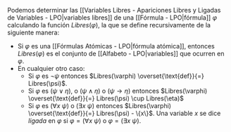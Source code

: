 Podemos determinar las [[Variables Libres - Apariciones Libres y Ligadas de Variables - LPO|variables libres]] de una [[Fórmula - LPO|fórmula]] $\varphi$ calculando la función $Libres(\varphi)$, la que se define recursivamente de la siguiente manera:
- Si $\varphi$ es una [[Fórmulas Atómicas - LPO|fórmula atómica]], entonces $Libres(\varphi)$ es el conjunto de [[Alfabeto - LPO|variables]] que ocurren en $\varphi$.
- En cualquier otro caso:
    - Si $\varphi$ es $\neg \psi$ entonces $Libres(\varphi) \overset{\text{def}}{=} Libres(\psi)$.
    - Si $\varphi$ es $(\psi \lor \eta)$, o $(\psi \land \eta)$ o $(\psi \rightarrow \eta)$ entonces $Libres(\varphi) \overset{\text{def}}{=} Libres(\psi) \cup Libres(\eta)$
    - Si $\varphi$ es $(\forall x \ \psi)$ o $(\exists x \ \psi)$ entonces $Libres(\varphi) \overset{\text{def}}{=} Libres(\psi) - \{x\}$.
Una variable $x$ se dice _ligada_ en $\varphi$ si $\varphi = (\forall x \ \psi)$ o $\varphi = (\exists x \ \psi)$.
